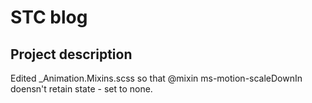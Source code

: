 # STC blog

## Project description


Edited _Animation.Mixins.scss so that @mixin ms-motion-scaleDownIn doensn't retain state - set to none.
